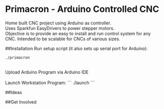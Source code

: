 # Primacron - Arduino Controlled CNC

Home built CNC project using Arduino as controller.<br />
Uses Sparkfun EasyDrivers to power stepper motors.<br />
Objective is to provide an easy to install and run control system for any CNC.  Intended to be scalable for CNCs of various sizes. <br />

##Installation
Run setup script (it also sets up serial port for Arduino):
```
./primacron
```
<br />
Upload Arduino Program via Arduino IDE
<br /><br />
Launch Workstation Program:
```
./launch
```
<br />


##Ideas

##Get Involved
